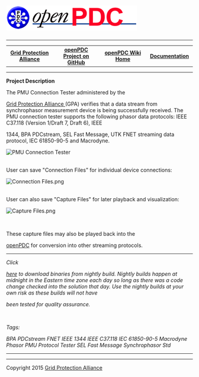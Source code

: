 

<html lang="en" xmlns="http://www.w3.org/1999/xhtml">

<head>

<meta charset="utf-8" />

<title>PMU Connection Tester</title>



<!--HtmlToGmd.Head-->



<!--/HtmlToGmd.Head-->

</head>

<body>

<h1><a href="https://github.com/GridProtectionAlliance/openPDC/blob/master/Source/Documentation/wiki/openPDC_Home.md"><img src="https://github.com/GridProtectionAlliance/openPDC/blob/master/Source/Documentation/wiki/openPDC_Logo.png" alt="The Open Source Phasor Data Concentrator" /></a></h1>

<hr />

<!--HtmlToGmd.Body-->

<div id="NavigationMenu">

<table style="width: 100%; border-collapse: collapse; border: 0px solid gray;">

<tr>

<td style="width: 25%; text-align:center;"><b><a href="http://www.gridprotectionalliance.org">Grid Protection Alliance</a></b></td>

<td style="width: 25%; text-align:center;"><b><a href="https://github.com/GridProtectionAlliance/openPDC">openPDC Project on GitHub</a></b></td>

<td style="width: 25%; text-align:center;"><b><a href="https://github.com/GridProtectionAlliance/openPDC/blob/master/Documentation/wiki/openPDC_Home.md">openPDC Wiki Home</a></b></td>

<td style="width: 25%; text-align:center;"><b><a href="https://github.com/GridProtectionAlliance/openPDC/blob/master/Documentation/wiki/openPDC_Documentation_Home.md">Documentation</a></b></td>

</tr>

</table>

</div>

<hr />

<!--/HtmlToGmd.Body-->



<div class="WikiContent">

<div class="wikidoc">

<p><strong>Project Description</strong><br>

The PMU&nbsp;Connection Tester&nbsp;administered by&nbsp;the <a title="GPA" href="http://www.gridprotectionalliance.org/gsdefault.htm" target="_blank">

Grid Protection Alliance </a>(GPA)&nbsp;verifies that a data stream from synchrophasor measurement device is being successfully received. The PMU connection tester supports the following phasor data protocols: IEEE C37.118 (Version 1/Draft 7, Draft 6), IEEE

 1344, BPA PDCstream, SEL Fast Message, UTK FNET streaming data protocol, IEC 61850-90-5&nbsp;and Macrodyne.</p>

<p><img src="https://github.com/GridProtectionAlliance/openPDC/blob/master/Source/Documentation/wiki/PMU_Connection_Tester.files/PCTScreenShot.png" alt="PMU Connection Tester" width="710" height="635"><br>

<br>

User can save &quot;Connection Files&quot; for individual device connections:<br>

<img title="Connection Files.png" src="https://github.com/GridProtectionAlliance/openPDC/blob/master/Source/Documentation/wiki/PMU_Connection_Tester.files/Connection_Files.png" alt="Connection Files.png">

<br>

<br>

User can also save &quot;Capture Files&quot; for later playback and visualization:<br>

<img title="Capture Files.png" src="https://github.com/GridProtectionAlliance/openPDC/blob/master/Source/Documentation/wiki/PMU_Connection_Tester.files/Capture_Files.png" alt="Capture Files.png"><br>

<br>

These capture files may also be played back into the <a href="http://openpdc.codeplex.com">

openPDC</a> for conversion into other streaming protocols.</p>

<hr>

<p><em>Click <a href="http://www.gridsolutions.org/NightlyBuilds/PMUConnectionTester/Beta/PMUConnectionTester.Binaries.zip">

here</a> to download binaries from nightly build. Nightly builds happen at midnight in the Eastern time zone each day so long as there was a code change checked into the solution that day. Use the nightly builds at your own risk as these builds will not have

 been tested for quality assurance.</em></p>

<p><em>&nbsp;</em></p>

<p><em>Tags:</em></p>

<p><em><span>BPA PDCstream FNET IEEE 1344 IEEE C37.118 IEC 61850-90-5 Macrodyne Phasor PMU Protocol Tester SEL Fast Message Synchrophasor Std</span></em></p>

</div>

<div></div>

</div>



<hr />

<div class="WikiComments">



</div>





<!--HtmlToGmd.Foot-->

<div id="copyright">

<hr />

Copyright 2015 <a href="http://www.gridprotectionoalliance.org">Grid Protection Alliance</a>

</div>

<!--/HtmlToGmd.Foot-->

</body>

</html>
